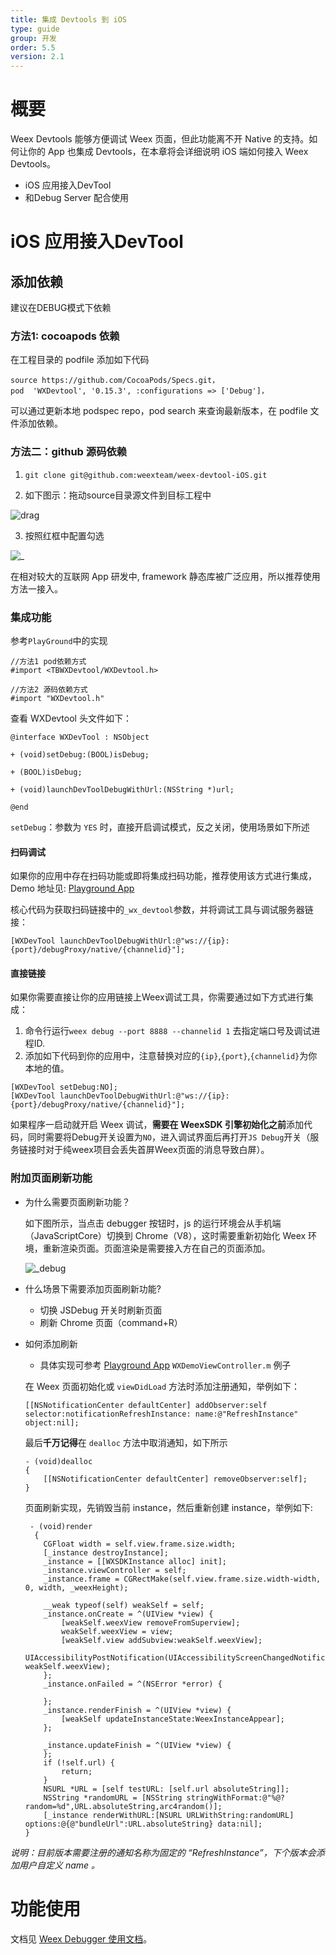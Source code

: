 ```yaml
---
title: 集成 Devtools 到 iOS
type: guide
group: 开发
order: 5.5
version: 2.1
---
```


<!-- toc -->


# 概要

Weex Devtools 能够方便调试 Weex 页面，但此功能离不开 Native 的支持。如何让你的 App 也集成 Devtools，在本章将会详细说明 iOS 端如何接入 Weex Devtools。

- iOS 应用接入DevTool
- 和Debug Server 配合使用


# iOS 应用接入DevTool


## 添加依赖 

建议在DEBUG模式下依赖


### 方法1: cocoapods 依赖

在工程目录的 podfile 添加如下代码

```
source https://github.com/CocoaPods/Specs.git，
pod  'WXDevtool', '0.15.3', :configurations => ['Debug']，
```


可以通过更新本地 podspec repo，pod search 来查询最新版本，在 podfile 文件添加依赖。



### 方法二：github 源码依赖


1. `git clone git@github.com:weexteam/weex-devtool-iOS.git`

2. 如下图示：拖动source目录源文件到目标工程中

  ![drag](http://img.alicdn.com/tps/TB1MXjjNXXXXXXlXpXXXXXXXXXX-795-326.png)

3. 按照红框中配置勾选

  ![_](http://img.alicdn.com/tps/TB1A518NXXXXXbZXFXXXXXXXXXX-642-154.png)


  在相对较大的互联网 App 研发中, framework 静态库被广泛应用，所以推荐使用方法一接入。

### 集成功能

参考`PlayGround`中的实现


```
//方法1 pod依赖方式
#import <TBWXDevtool/WXDevtool.h>

//方法2 源码依赖方式
#import "WXDevtool.h"

```

查看 WXDevtool 头文件如下：

```object-c
@interface WXDevTool : NSObject

+ (void)setDebug:(BOOL)isDebug;

+ (BOOL)isDebug;

+ (void)launchDevToolDebugWithUrl:(NSString *)url;

@end
```

`setDebug`：参数为 `YES` 时，直接开启调试模式，反之关闭，使用场景如下所述

#### 扫码调试

如果你的应用中存在扫码功能或即将集成扫码功能，推荐使用该方式进行集成，Demo 地址见: [Playground App](https://github.com/weexteam/weex-devtool-iOS/blob/master/playground/WeexDemo/Scanner/WXScannerVC.m)

核心代码为获取扫码链接中的`_wx_devtool`参数，并将调试工具与调试服务器链接：

```object-c
[WXDevTool launchDevToolDebugWithUrl:@"ws://{ip}:{port}/debugProxy/native/{channelid}"];
```

#### 直接链接

如果你需要直接让你的应用链接上Weex调试工具，你需要通过如下方式进行集成：

1. 命令行运行`weex debug --port 8888 --channelid 1` 去指定端口号及调试进程ID.
2. 添加如下代码到你的应用中，注意替换对应的`{ip}`,`{port}`,`{channelid}`为你本地的值。

```object-c
[WXDevTool setDebug:NO];
[WXDevTool launchDevToolDebugWithUrl:@"ws://{ip}:{port}/debugProxy/native/{channelid}"];
```
如果程序一启动就开启 Weex 调试，**需要在 WeexSDK 引擎初始化之前**添加代码，同时需要将Debug开关设置为`NO`，进入调试界面后再打开`JS Debug`开关（服务链接时对于纯weex项目会丢失首屏Weex页面的消息导致白屏）。

### 附加页面刷新功能

- 为什么需要页面刷新功能？

  如下图所示，当点击 debugger 按钮时，js 的运行环境会从手机端（JavaScriptCore）切换到 Chrome（V8），这时需要重新初始化 Weex 环境，重新渲染页面。页面渲染是需要接入方在自己的页面添加。

  ![_debug](http://img.alicdn.com/tps/TB1xRHhNXXXXXakXpXXXXXXXXXX-1498-668.png)

- 什么场景下需要添加页面刷新功能?

  - 切换 JSDebug 开关时刷新页面
  - 刷新 Chrome 页面（command+R）

- 如何添加刷新  
  - 具体实现可参考 [Playground App](https://github.com/weexteam/weex-devtool-iOS/blob/master/playground/WeexDemo/WXDemoViewController.m)  `WXDemoViewController.m` 例子 

  在 Weex 页面初始化或 `viewDidLoad` 方法时添加注册通知，举例如下：

  ```object-c
  [[NSNotificationCenter defaultCenter] addObserver:self selector:notificationRefreshInstance: name:@"RefreshInstance" object:nil];
  ```

  最后**千万记得**在 `dealloc` 方法中取消通知，如下所示

  ```
  - (void)dealloc
  {
      [[NSNotificationCenter defaultCenter] removeObserver:self];
  }
  ```

  页面刷新实现，先销毁当前 instance，然后重新创建 instance，举例如下:

  ```
   - (void)render
    {
      CGFloat width = self.view.frame.size.width;
      [_instance destroyInstance];
      _instance = [[WXSDKInstance alloc] init];
      _instance.viewController = self;
      _instance.frame = CGRectMake(self.view.frame.size.width-width, 0, width, _weexHeight);

      __weak typeof(self) weakSelf = self;
      _instance.onCreate = ^(UIView *view) {
          [weakSelf.weexView removeFromSuperview];
          weakSelf.weexView = view;
          [weakSelf.view addSubview:weakSelf.weexView];
          UIAccessibilityPostNotification(UIAccessibilityScreenChangedNotification,  weakSelf.weexView);
      };
      _instance.onFailed = ^(NSError *error) {

      };
      _instance.renderFinish = ^(UIView *view) {
          [weakSelf updateInstanceState:WeexInstanceAppear];
      };

      _instance.updateFinish = ^(UIView *view) {
      };
      if (!self.url) {
          return;
      }
      NSURL *URL = [self testURL: [self.url absoluteString]];
      NSString *randomURL = [NSString stringWithFormat:@"%@?random=%d",URL.absoluteString,arc4random()];
      [_instance renderWithURL:[NSURL URLWithString:randomURL] options:@{@"bundleUrl":URL.absoluteString} data:nil];
  }
  ```



*说明：目前版本需要注册的通知名称为固定的 “RefreshInstance”，下个版本会添加用户自定义 name 。*

# 功能使用

文档见 [Weex Debugger 使用文档](../tools/toolkit.html#debug)。

